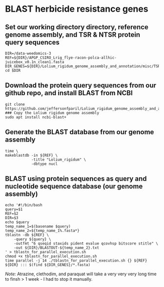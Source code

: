 # BLAST herbicide resistance genes

## Set our working directory directory, reference genome assembly, and TSR & NTSR protein query sequences
```{sh}
DIR=/data-weedomics-3
REF=${DIR}/APGP_CSIRO_Lrig_flye-racon-polca-allhic-juicebox_v0.1n_clean1.fasta
DIR_GENES=${DIR}/Lolium_rigidum_genome_assembly_and_annotation/misc/TSR_NTSR_etc_protein_sequences
cd $DIR
```

## Download the protein query sequences from our github repo, and install BLAST from NCBI
```{sh}
git clone https://github.com/jeffersonfparil/Lolium_rigidum_genome_assembly_and_annotation.git
### Copy the Lolium rigidum genome assembly
sudo apt install ncbi-blast+
```

## Generate the BLAST database from our genome assembly
```{sh}
time \
makeblastdb -in ${REF} \
            -title "Lolium_rigidum" \
            -dbtype nucl
```

## BLAST using protein sequences as query and nucleotide sequence database (our genome assembly)
```{sh}
echo '#!/bin/bash
query=$1
REF=$2
DIR=$3
echo $query
temp_name_1=$(basename $query)
temp_name_2=${temp_name_1%.fasta*}
tblastn -db ${REF} \
    -query ${query} \
    -outfmt "6 qseqid staxids pident evalue qcovhsp bitscore stitle" \
    -out ${DIR}/BLASTOUT-${temp_name_2}.txt
' > tblastn_for_parallel_execution.sh
chmod +x tblastn_for_parallel_execution.sh
time parallel -j 14 ./tblastn_for_parallel_execution.sh {} ${REF} ${DIR} ::: $(find ${DIR_GENES}/*.fasta)
```

*Note:* Atrazine, clethodim, and paraquat will take a very very very long time to finsh > 1 week - I had to stop it manually.
